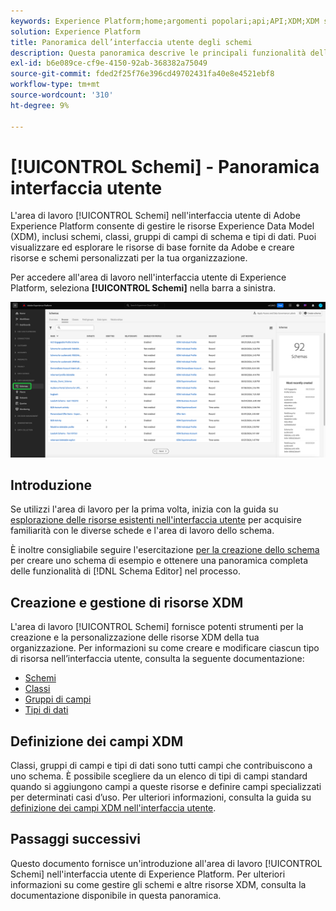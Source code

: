 ```yaml
---
keywords: Experience Platform;home;argomenti popolari;api;API;XDM;XDM system;experience data model;data model;ui;workspace;
solution: Experience Platform
title: Panoramica dell’interfaccia utente degli schemi
description: Questa panoramica descrive le principali funzionalità dell’area di lavoro Schemi in Experience Platform.
exl-id: b6e089ce-cf9e-4150-92ab-368382a75049
source-git-commit: fded2f25f76e396cd49702431fa40e8e4521ebf8
workflow-type: tm+mt
source-wordcount: '310'
ht-degree: 9%

---
```


# [!UICONTROL Schemi] - Panoramica interfaccia utente

L&#39;area di lavoro [!UICONTROL Schemi] nell&#39;interfaccia utente di Adobe Experience Platform consente di gestire le risorse Experience Data Model (XDM), inclusi schemi, classi, gruppi di campi di schema e tipi di dati. Puoi visualizzare ed esplorare le risorse di base fornite da Adobe e creare risorse e schemi personalizzati per la tua organizzazione.

Per accedere all&#39;area di lavoro nell&#39;interfaccia utente di Experience Platform, seleziona **[!UICONTROL Schemi]** nella barra a sinistra.

![L&#39;area di lavoro Schemi con Schemi evidenziati nell&#39;interfaccia utente di Experience Platform ha lasciato la navigazione.](../images/ui/overview/schemas-tab.png)

## Introduzione

Se utilizzi l&#39;area di lavoro per la prima volta, inizia con la guida su [esplorazione delle risorse esistenti nell&#39;interfaccia utente](./explore.md) per acquisire familiarità con le diverse schede e l&#39;area di lavoro dello schema.

È inoltre consigliabile seguire l&#39;esercitazione [per la creazione dello schema](../tutorials/create-schema-ui.md) per creare uno schema di esempio e ottenere una panoramica completa delle funzionalità di [!DNL Schema Editor] nel processo.

## Creazione e gestione di risorse XDM

L&#39;area di lavoro [!UICONTROL Schemi] fornisce potenti strumenti per la creazione e la personalizzazione delle risorse XDM della tua organizzazione. Per informazioni su come creare e modificare ciascun tipo di risorsa nell’interfaccia utente, consulta la seguente documentazione:

* [Schemi](./resources/schemas.md)
* [Classi](./resources/classes.md)
* [Gruppi di campi](./resources/field-groups.md)
* [Tipi di dati](./resources/data-types.md)

## Definizione dei campi XDM

Classi, gruppi di campi e tipi di dati sono tutti campi che contribuiscono a uno schema. È possibile scegliere da un elenco di tipi di campi standard quando si aggiungono campi a queste risorse e definire campi specializzati per determinati casi d’uso. Per ulteriori informazioni, consulta la guida su [definizione dei campi XDM nell&#39;interfaccia utente](./fields/overview.md).

## Passaggi successivi

Questo documento fornisce un&#39;introduzione all&#39;area di lavoro [!UICONTROL Schemi] nell&#39;interfaccia utente di Experience Platform. Per ulteriori informazioni su come gestire gli schemi e altre risorse XDM, consulta la documentazione disponibile in questa panoramica.
